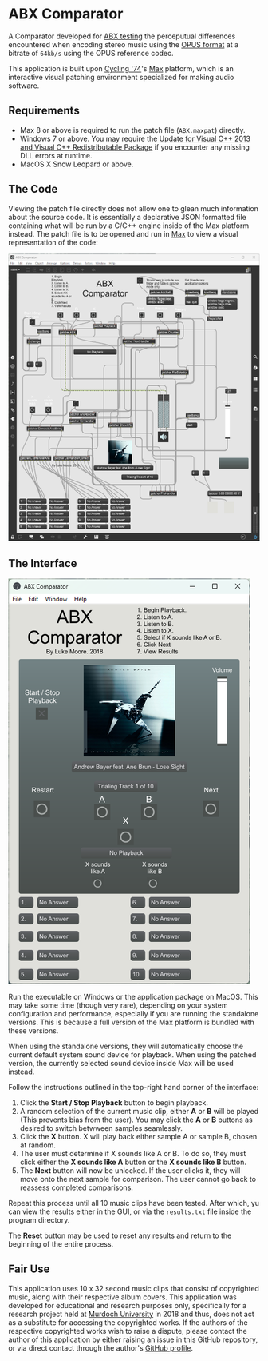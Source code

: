 # ABX Comparator
A Comparator developed for [ABX testing](https://en.wikipedia.org/wiki/ABX_test) the perceputual differences encountered when encoding stereo music using the [OPUS format](https://opus-codec.org/) at a bitrate of `64kb/s` using the OPUS reference codec.

This application is built upon [Cycling '74](https://cycling74.com/)'s [Max](https://cycling74.com/downloads) platform, which is an interactive visual patching environment specialized for making audio software.

## Requirements
- Max 8 or above is required to run the patch file (`ABX.maxpat`) directly.
- Windows 7 or above. You may require the [Update for Visual C++ 2013 and Visual C++ Redistributable Package](https://support.microsoft.com/en-us/topic/update-for-visual-c-2013-and-visual-c-redistributable-package-5b2ac5ab-4139-8acc-08e2-9578ec9b2cf1) if you encounter any missing DLL errors at runtime.
- MacOS X Snow Leopard or above.

## The Code
Viewing the patch file directly does not allow one to glean much information about the source code. It is essentially a declarative JSON formatted file containing what will be run by a C/C++ engine inside of the Max platform instead. The patch file is to be opened and run in [Max](https://cycling74.com/) to view a visual representation of the code:

![Max Visual](MaxVisual.png)

## The Interface
![The Interface](GUI.png)

Run the executable on Windows or the application package on MacOS. This may take some time (though very rare), depending on your system configuration and performance, especially if you are running the standalone versions. This is because a full version of the Max platform is bundled with these versions.

When using the standalone versions, they will automatically choose the current default system sound device for playback. When using the patched version, the currently selected sound device inside Max will be used instead.

Follow the instructions outlined in the top-right hand corner of the interface:
1. Click the **Start / Stop Playback** button to begin playback.
2. A random selection of the current music clip, either **A** or **B** will be played (This prevents bias from the user). You may click the **A** or **B** buttons as desired to switch betwween samples seamlessly.
3. Click the **X** button. X will play back either sample A or sample B, chosen at random.
4. The user must determine if X sounds like A or B. To do so, they must click either the **X sounds like A** button or the **X sounds like B** button.
5. The **Next** button will now be unlocked. If the user clicks it, they will move onto the next sample for comparison. The user cannot go back to reassess completed comparisons.

Repeat this process until all 10 music clips have been tested. After which, yu can view the results either in the GUI, or via the `results.txt` file inside the program directory.

The **Reset** button may be used to reset any results and return to the beginning of the entire process. 

## Fair Use
This application uses 10 x 32 second music clips that consist of copyrighted music, along with their respective album covers. This application was developed for educational and research purposes only, specifically for a research project held at [Murdoch University](https://www.murdoch.edu.au/) in 2018 and thus, does not act as a substitute for accessing the copyrighted works. If the authors of the respective copyrighted works wish to raise a dispute, please contact the author of this application by either raising an issue in this GitHub repository, or via direct contact through the author's [GitHub profile](https://github.com/lukemoore66).